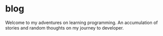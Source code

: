 # blog
Welcome to my adventures on learning programming. An accumulation of stories and random thoughts on my journey to developer.
